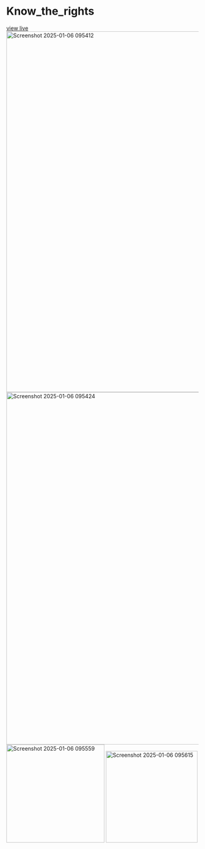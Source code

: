 # Know_the_rights


<a href="https://2wcjz3adzttk05mkqyclpw.on.drv.tw/www.know_your_rights.com/" >view live</a>
<img width="945" alt="Screenshot 2025-01-06 095412" src="https://github.com/user-attachments/assets/db392e2b-f93b-4651-a181-a85d8cc23bd4" />
<img width="923" alt="Screenshot 2025-01-06 095424" src="https://github.com/user-attachments/assets/fd36c317-1a5b-4758-868d-72b1ef4bac78" />
<img width="257" alt="Screenshot 2025-01-06 095559" src="https://github.com/user-attachments/assets/50e4b916-53cf-4b82-8cc1-97e4d86512e7" />
<img width="240" alt="Screenshot 2025-01-06 095615" src="https://github.com/user-attachments/assets/c264db0f-0dee-4ba7-9ce3-2fd28e45a484" />
